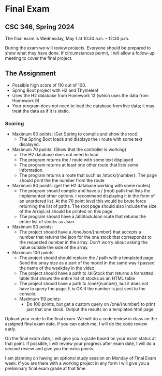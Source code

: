 # Final Exam

## CSC 346, Spring 2024

The final exam is Wednesday, May 1 at 10:30 a.m. – 12:30 p.m.

During the exam we will review projects.  Everyone should be prepared to show what they have done.  If circumstances permit, I will allow a follow-up meeting to cover the final project.

## The Assignment

* Possible high score of 110 out of 100.  
* Spring Boot project with H2 and Thymeleaf
* Uses the H2 database from Homework 12 (which uses the data from Homework 9)
* Your program does not need to load the database from live data; it may treat the data as if it is static.

### Scoring 
* Maximum 60 points: (Get Spring to compile and show the root) 
  * The Spring Boot loads and displays the / route with some text displayed.
* Maximum 70 points: (Show that the controller is working)
  * The H2 database does not need to load
  * The program returns the / route with some text displayed
  * The program returns at least one other route that lists some information.
  * The program returns a route that such as /stock/{number}.  The page should print the the number from the route
* Maximum 80 points: (get the H2 database working with some routes)
  * The program should compile and have a / (root) path that lists the implemented other options.  I recommend displaying it in the form of an unordered list.  At the 70 point level this would be brute force returning the list of paths.  The root page should also include the size of the ArrayList should be printed on this page.
  * The program should have a /allStockJson route that returns the entire list of stocks as Json.
* Maximum 90 points:
  * The project should have a /oneJson/{number} that accepts a number that returns the json for the one stock that corresponds to the requested number in the array.  Don't worry about asking the value outside the side of the array.
* Maximum 100 points:
  * The project should should replace the / path with a templated page.  Send the array size as a part of the model in the same way I passed the name of the weekday in the video.
  * The project should have a path to /allStock that returns a formatted table that shows the entire list of stocks as an HTML table
  * The project should have a path to /one/{number}, but it does not have to query the page.  It is OK if the number is just sent to the console.
  * Maximum 110 points:
    * Do 100 points, but get a custom query on /one/{number} to print just that one stock.  Output the results on a templated html page

Upload your code to the final exam.  We will do a code review in class on the assigned final exam date.  If you can catch me, I will do the code review early.  

On the final exam date, I will give you a grade based on your exam status at that point.  If possible, I will review your progress after exam date, I will do a second review and give you the extra points.

I am planning on having an optional study session on Monday of Final Exam week.  If you are there with a working project in any form I will give you a preliminary final exam grade at that time.